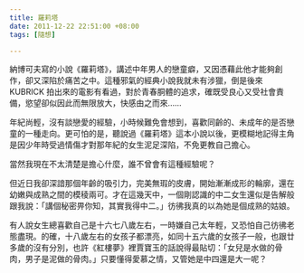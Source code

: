 ```yaml
---
title: 羅莉塔
date: 2011-12-22 22:51:00 +08:00
tags: [隨想]

---
```


納博可夫寫的小說《羅莉塔》，講述中年男人的戀童癖，又因憑藉此他才能夠創作，卻又深陷於痛苦之中。這種邪氣的經典小說我就未有涉獵，倒是後來 KUBRICK 拍出來的電影有看過，對於青春胴體的追求，確既受良心又受社會責備，慾望卻似因此而無限放大，快感由之而來……  
  
年紀尚輕，沒有談戀愛的經驗，小時候難免會想到，喜歡同齡的、未成年的是否戀童的一種走向。更可怕的是，聽說過《羅莉塔》這本小說以後，更模糊地記得主角是因少年時受過情傷才對那年紀的女生泥足深陷，不免更教自己擔心。  
  
當然我現在不太清楚是擔心什麼，誰不曾會有這種經驗呢？  
  
但近日我卻深諳那個年齡的吸引力，完美無瑕的皮膚，開始漸漸成形的輪廓，還在幼嫩與成熟之間的模稜兩可。才在這幾天中，一個剛認識的中二女生還似是告解般跟我說：「講個秘密畀你知，其實我得中二。」彷彿我真的以為她是個成熟的姑娘。  
  
有人說女生總喜歡自己是十六七八歲左右，一時嫌自己太年輕，又恐怕自己彷彿老態盡現。的確，十八歲左右的女孩子都漂亮，如同十五六歲的女孩子一般，也跟廿多歲的沒有分別，也許《紅樓夢》裡賈寶玉的話說得最貼切：「女兒是水做的骨肉，男子是泥做的骨肉。」只要懂得愛慕之情，又管她是中四還是大一呢？
